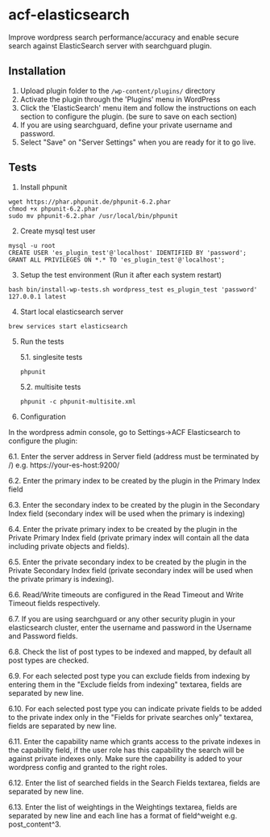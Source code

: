 # acf-elasticsearch

Improve wordpress search performance/accuracy and enable secure search against
ElasticSearch server with searchguard plugin.

## Installation

1. Upload plugin folder to the `/wp-content/plugins/` directory
2. Activate the plugin through the 'Plugins' menu in WordPress
3. Click the 'ElasticSearch' menu item and follow the instructions on each
   section to configure the plugin. (be sure to save on each section)
4. If you are using searchguard, define your private username and password.
5. Select "Save" on "Server Settings" when you are ready for it to go live.

## Tests

1. Install phpunit

```
wget https://phar.phpunit.de/phpunit-6.2.phar
chmod +x phpunit-6.2.phar
sudo mv phpunit-6.2.phar /usr/local/bin/phpunit
```

2. Create mysql test user

```
mysql -u root
CREATE USER 'es_plugin_test'@'localhost' IDENTIFIED BY 'password';
GRANT ALL PRIVILEGES ON *.* TO 'es_plugin_test'@'localhost';
```

3. Setup the test environment (Run it after each system restart)

```
bash bin/install-wp-tests.sh wordpress_test es_plugin_test 'password' 127.0.0.1 latest
```

4. Start local elasticsearch server

```
brew services start elasticsearch
```

5. Run the tests

   5.1. singlesite tests

   ```
   phpunit
   ```

   5.2. multisite tests

   ```
   phpunit -c phpunit-multisite.xml
   ```
   
6. Configuration

In the wordpress admin console, go to Settings->ACF Elasticsearch to configure the plugin:

   6.1. Enter the server address in Server field (address must be terminated by /) e.g. https://your-es-host:9200/
   
   6.2. Enter the primary index to be created by the plugin in the Primary Index field
   
   6.3. Enter the secondary index to be created by the plugin in the Secondary Index field (secondary index will be used                 when the primary is indexing)
   
   6.4. Enter the private primary index to be created by the plugin in the Private Primary Index field (private primary index will contain all the data including private objects and fields).
   
   6.5. Enter the private secondary index to be created by the plugin in the Private Secondary Index field (private secondary index will be used when the private primary is indexing).
   
   6.6. Read/Write timeouts are configured in the Read Timeout and Write Timeout fields respectively.
   
   6.7. If you are using searchguard or any other security plugin in your elasticsearch cluster, enter the username and password in the Username and Password fields.
   
   6.8. Check the list of post types to be indexed and mapped, by default all post types are checked.
   
   6.9. For each selected post type you can exclude fields from indexing by entering them in the "Exclude fields from indexing" textarea, fields are separated by new line.
   
   6.10. For each selected post type you can indicate private fields to be added to the private index only in the "Fields for private searches only" textarea, fields are separated by new line.
   
   6.11. Enter the capability name which grants access to the private indexes in the capability field, if the user role has this capability the search will be against private indexes only. Make sure the capability is added to your wordpress config and granted to the right roles.
   
   6.12. Enter the list of searched fields in the Search Fields textarea, fields are separated by new line.
   
   6.13. Enter the list of weightings in the Weightings textarea, fields are separated by new line and each line has a format of field^weight e.g. post_content^3.
   

